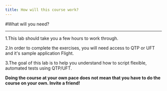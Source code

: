 ```yaml
---
title: How will this course work?
---
```


#What will you need?

--------------------------------------------------------------------------------

1.This lab should take you a few hours to work through.

2.In order to complete the exercises, you will need access to QTP or UFT and it's sample application Flight.

3.The goal of this lab is to help you understand how to script flexible, automated tests using QTP/UFT. 


**Doing the course at your own pace does not mean that you have to do the course on your own. Invite a friend!** 

